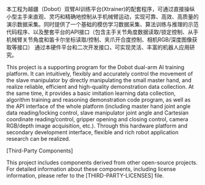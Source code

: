   本工程为越疆（Dobot）双臂AI训练平台(Xtrainer)的配套程序，可通过直接操纵小型主手来直观、灵巧和精确地控制从手机械臂运动，实现可靠、高效、高质量的演示数据采集。同时提供了一个基础的模仿学习数据采集、算法训练与推理的示范代码程序、以及整套平台的API接口（包含主手关节角度数据读取/锁定控制、从手机械臂关节角度和笛卡尔坐标读取/控制、夹爪开合度控制、相机RGB/深度图像获取等接口）
通过本硬件平台和二次开发接口，可实现灵活、丰富的机器人应用研究。

  This project is a supporting program for the Dobot dual-arm AI training platform. It can intuitively, flexibly and accurately control the movement of the slave manipulator by directly manipulating the small master hand, and realize reliable, efficient and high-quality demonstration data collection. At the same time, it provides a basic imitation learning data collection, algorithm training and reasoning demonstration code program, as well as the API interface of the whole platform (including master hand joint angle data reading/locking control, slave manipulator joint angle and Cartesian coordinate reading/control, gripper opening and closing control, camera RGB/depth image acquisition, etc.). Through this hardware platform and secondary development interface, flexible and rich robot application research can be realized.
  
[Third-Party Components]

This project includes components derived from other open-source projects. For detailed information about these components, including license information, please refer to the [THIRD-PARTY-LICENSES] file.